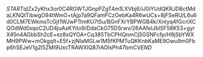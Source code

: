 $START$qlZx2yKhx3or0C4RGWTJGnpPZgT4m1LXVbj6/iJ0iYUdQKRJD8ctMdaLKNQtTibwgO94tWmO+tAjp7a9QFamFCzOebKa4R6wUCs+8jFSeRU/L6u6d0CLM7EWkmsTcGjt1WJwPTtmKU7t5u/BGnFXrYBPWGB4k/Xntyq4fGcriXCQOdWd0xqoC2UD4juAxKYito9/DdaCkO75DSrwv/26AAfeIJblSF58K53+gyrX45n4AGbbSh2cE+ez8sQYOA+Cq385TbCPHQnmCj5GSNFcfp/H9jSbYWXMH9PWw+mOkgqlt+E5f+zjNIaMGLw1M5fKPMTuQKKnbKaME9Owu9m0Fbp6hSEJeV1g2l5ZMI9UxcTRAWXIQ87rAOIsPh47bmCV$END$